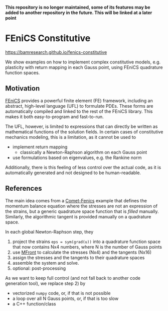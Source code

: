 
**This repository is no longer maintained, some of its features may be added to another repository in the future. This will be linked at a later point**


FEniCS Constitutive
===================


https://bamresearch.github.io/fenics-constitutive

We show examples on how to implement complex constitutive models, e.g. 
plasticity with return mapping in each Gauss point, using FEniCS quadrature 
function spaces.

Motivation
----------

[FEniCS](https://fenicsproject.org/) provides a powerful finite element (FE)
framework, including an abstract, high-level language (UFL) to formulate PDEs. 
These forms are automatically compiled and linked to the rest of the FEniCS 
library. This makes it both easy-to-program and fast-to-run. 

The UFL, however, is limited to expressions that can directly be written as 
mathematical functions of the solution fields. In certain cases of constitutive 
mechanics modeling, this is a limitation, as it cannot be used to 

- implement return mapping
    - classically a Newton-Raphson algorithm on each Gauss point
- use formulations based on eigenvalues, e.g. the Rankine norm

Additionally, there is this feeling of less control over the actual code, as it
is automatically generated and not designed to be human-readable.

References
----------

The main idea comes from a [Comet-Fenics](https://comet-fenics.readthedocs.io/en/latest/demo/plasticity_mfront/plasticity_mfront.py.html#global-problem-and-newton-raphson-procedure)
example that defines the momentum balance equation where the stresses are not 
an expression of the strains, but a generic quadrature space function that is
*filled* manually. Similarly, the algorithmic tangent is provided manually 
on a quadrature space.

In each global Newton-Raphson step, they

1) project the strains `eps = sym(grad(u))` into a quadrature function 
       space that now contains Nx4 numbers, where N is the number of Gauss 
       points 
2) use [MFront](https://github.com/thelfer/MFrontGenericInterfaceSupport) 
       to calculate the stresses (Nx4) and the tangents (Nx16)
3) assign the stresses and the tangents to their quadrature spaces
4) assemble the system and solve.
5) optional: post-processing

As we want to keep full control (and not fall back to another code generation 
tool), we replace step 2) by 

- vectorized `numpy` code, or, if that is not possible
- a loop over all N Gauss points, or, if that is too slow
- a C++ function/class 
